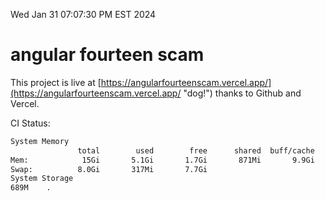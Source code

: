 Wed Jan 31 07:07:30 PM EST 2024

# angular fourteen scam


This project is live at [https://angularfourteenscam.vercel.app/](https://angularfourteenscam.vercel.app/ "dog!") thanks to Github and Vercel.

CI Status: 

```bash
System Memory
               total        used        free      shared  buff/cache   available
Mem:            15Gi       5.1Gi       1.7Gi       871Mi       9.9Gi        10Gi
Swap:          8.0Gi       317Mi       7.7Gi
System Storage
689M	.
